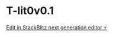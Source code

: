 # T-lit0v0.1

[Edit in StackBlitz next generation editor ⚡️](https://stackblitz.com/~/github.com/NChapaM/T-lit0v0.1)
